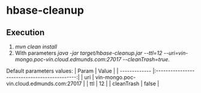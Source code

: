 # hbase-cleanup

## Execution
1. *mvn clean install* 
2. With parameters *java -jar target/hbase-cleanup.jar --ttl=12 --uri=vin-mongo.poc-vin.cloud.edmunds.com:27017 --cleanTrash=true*.

Default parameters values:
| Param         | Value                                         |
| ------------- |:---------------------------------------------:|
| uri           | vin-mongo.poc-vin.cloud.edmunds.com:27017     |
| ttl           | 12                                            |
| cleanTrash    | false                                         |



